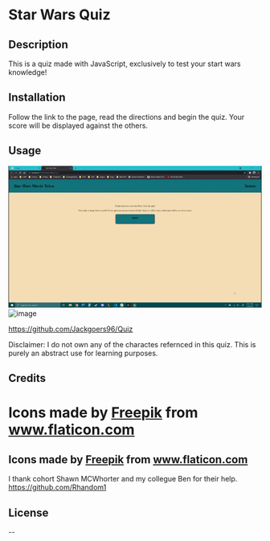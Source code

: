 # Star Wars Quiz

## Description

This is a quiz made with JavaScript, exclusively to test your start wars knowledge!
​

## Installation

Follow the link to the page, read the directions and begin the quiz. Your score will be displayed against the others. 
​

## Usage

![quizDemo](./assets/images/quizPreview.gif)
![image](./assets/quizPage.jpg) 

https://github.com/Jackgoers96/Quiz

Disclaimer: I do not own any of the charactes refernced in this quiz. This is purely an abstract use for learning purposes. 


## Credits

# <div>Icons made by <a href="https://www.freepik.com" title="Freepik">Freepik</a> from <a href="https://www.flaticon.com/" title="Flaticon">www.flaticon.com</a></div>

## <div>Icons made by <a href="https://www.freepik.com" title="Freepik">Freepik</a> from <a href="https://www.flaticon.com/" title="Flaticon">www.flaticon.com</a></div>


I thank cohort Shawn MCWhorter and my collegue Ben for their help. 
​
https://github.com/Rhandom1


## License

--